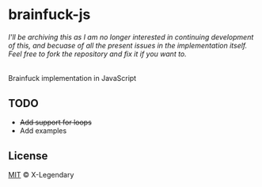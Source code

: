 # brainfuck-js
###### *I'll be archiving this as I am no longer interested in continuing development of this, and becuase of all the present issues in the implementation itself. Feel free to fork the repository and fix it if you want to.*
Brainfuck implementation in JavaScript

## TODO
- ~~Add support for loops~~
- Add examples

## License
[MIT](https://github.com/X-Legendary/brainfuck-js/blob/main/LICENSE) © X-Legendary

